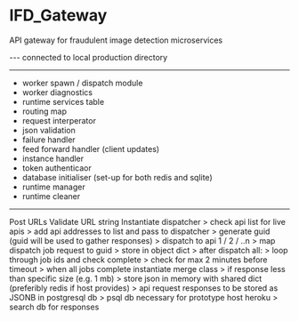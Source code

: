 # IFD_Gateway
API gateway for fraudulent image detection microservices

--- connected to local production directory

-----------------------------------------------------------------------------------------

- worker spawn / dispatch module
- worker diagnostics
- runtime services table
- routing map
- request interperator 
- json validation
- failure handler
- feed forward handler (client updates)
- instance handler
- token authenticaor
- database initialiser (set-up for both redis and sqlite)
- runtime manager
- runtime cleaner

-----------------------------------------------------------------------------------------

Post URLs
Validate URL string
Instantiate dispatcher
    > check api list for live apis
         > add api addresses to list and pass to dispatcher
         > generate guid (guid will be used to gather responses)
    > dispatch to api 1 / 2 / ..n
    > map dispatch job request to guid
         > store in object dict
    > after dispatch all:
         > loop through job ids and check complete
         > check for max 2 minutes before timeout
         > when all jobs complete instantiate merge class
              > if response less than specific size (e.g. 1 mb)
                   > store json in memory with shared dict (preferibly redis if host provides)
              > api request responses to be stored as JSONB in postgresql db
                   > psql db necessary for prototype host heroku
              > search db for responses
    
    




